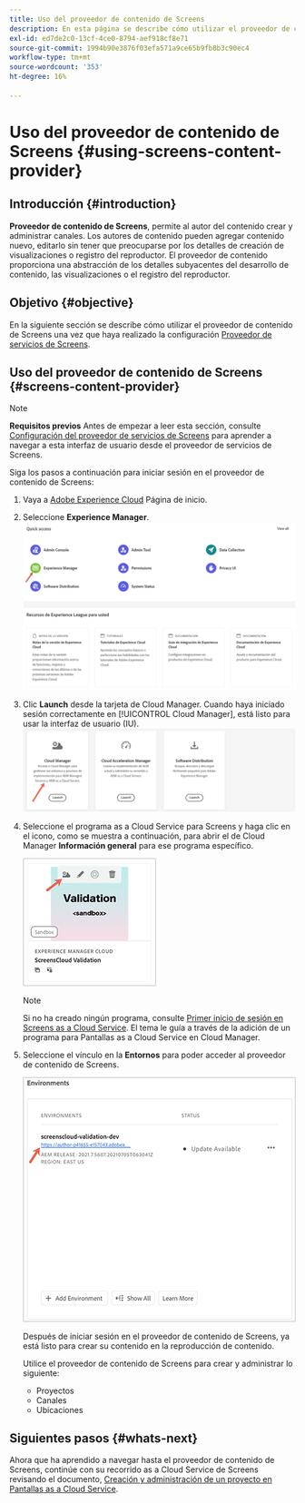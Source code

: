 ```yaml
---
title: Uso del proveedor de contenido de Screens
description: En esta página se describe cómo utilizar el proveedor de contenido de Screens para crear contenido.
exl-id: ed7de2c0-13cf-4ce0-8794-aef918cf8e71
source-git-commit: 1994b90e3876f03efa571a9ce65b9fb8b3c90ec4
workflow-type: tm+mt
source-wordcount: '353'
ht-degree: 16%

---
```


# Uso del proveedor de contenido de Screens {#using-screens-content-provider}

## Introducción {#introduction}

**Proveedor de contenido de Screens**, permite al autor del contenido crear y administrar canales. Los autores de contenido pueden agregar contenido nuevo, editarlo sin tener que preocuparse por los detalles de creación de visualizaciones o registro del reproductor. El proveedor de contenido proporciona una abstracción de los detalles subyacentes del desarrollo de contenido, las visualizaciones o el registro del reproductor.

## Objetivo {#objective}

En la siguiente sección se describe cómo utilizar el proveedor de contenido de Screens una vez que haya realizado la configuración [Proveedor de servicios de Screens](https://experienceleague.adobe.com/docs/experience-manager-cloud-service/content/screens-as-cloud-service/configure-screens-cloud/navigating-to-screens-services-provider.html?lang=en).

## Uso del proveedor de contenido de Screens {#screens-content-provider}

>[!NOTE]
>**Requisitos previos**
>Antes de empezar a leer esta sección, consulte [Configuración del proveedor de servicios de Screens](https://experienceleague.adobe.com/docs/experience-manager-cloud-service/content/screens-as-cloud-service/configure-screens-cloud/navigating-to-screens-services-provider.html?lang=en) para aprender a navegar a esta interfaz de usuario desde el proveedor de servicios de Screens.

Siga los pasos a continuación para iniciar sesión en el proveedor de contenido de Screens:

1. Vaya a [Adobe Experience Cloud](https://experience.adobe.com) Página de inicio.

1. Seleccione **Experience Manager**.
   ![](/help/implementing/cloud-manager/getting-access-to-aem-in-cloud/assets/landing-page1.png)

1. Clic **Launch** desde la tarjeta de Cloud Manager. Cuando haya iniciado sesión correctamente en [!UICONTROL Cloud Manager], está listo para usar la interfaz de usuario (IU).
   ![](/help/implementing/cloud-manager/getting-access-to-aem-in-cloud/assets/landing-page2.png)

1. Seleccione el programa as a Cloud Service para Screens y haga clic en el icono, como se muestra a continuación, para abrir el de Cloud Manager **Información general** para ese programa específico.

   ![](/help/screens-cloud/assets/configure/screens-cp-1.png)

   >[!NOTE]
   >Si no ha creado ningún programa, consulte [Primer inicio de sesión en Screens as a Cloud Service](https://experienceleague.adobe.com/docs/experience-manager-cloud-service/content/screens-as-cloud-service/onboarding-screens-cloud/first-time-login-screens-cloud.html?lang=en). El tema le guía a través de la adición de un programa para Pantallas as a Cloud Service en Cloud Manager.

1. Seleccione el vínculo en la **Entornos** para poder acceder al proveedor de contenido de Screens.

   ![](/help/screens-cloud/assets/configure/screens-cp-2.png)

   Después de iniciar sesión en el proveedor de contenido de Screens, ya está listo para crear su contenido en la reproducción de contenido.

   Utilice el proveedor de contenido de Screens para crear y administrar lo siguiente:

   * Proyectos
   * Canales
   * Ubicaciones

## Siguientes pasos {#whats-next}

Ahora que ha aprendido a navegar hasta el proveedor de contenido de Screens, continúe con su recorrido as a Cloud Service de Screens revisando el documento, [Creación y administración de un proyecto en Pantallas as a Cloud Service](https://experienceleague.adobe.com/docs/experience-manager-cloud-service/content/screens-as-cloud-service/create-content/creating-projects-screens-cloud.html?lang=en).
